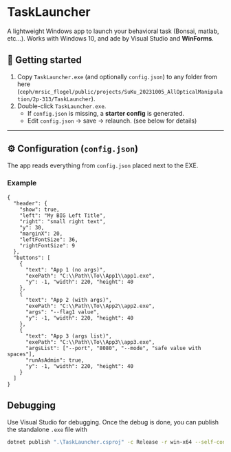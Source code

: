 # TaskLauncher
A lightweight Windows app to launch your behavioral task (Bonsai, matlab, etc...). Works with Windows 10, and ade by Visual Studio and **WinForms**.


## 🚀 Getting started
1. Copy `TaskLauncher.exe` (and optionally `config.json`) to any folder from here (`ceph/mrsic_flogel/public/projects/SuKu_20231005_AllOpticalManipulation/2p-313/TaskLauncher`).  
2. Double-click `TaskLauncher.exe`.  
   - If `config.json` is missing, a **starter config** is generated.  
   - Edit `config.json` → save → relaunch. (see below for details)

---

## ⚙️ Configuration (`config.json`)

The app reads everything from `config.json` placed next to the EXE.

### Example
```jsonc
{
  "header": {
    "show": true,
    "left": "My BIG Left Title",
    "right": "small right text",
    "y": 30,
    "marginX": 20,
    "leftFontSize": 36,
    "rightFontSize": 9
  },
  "buttons": [
    {
      "text": "App 1 (no args)",
      "exePath": "C:\\Path\\To\\App1\\app1.exe",
      "y": -1, "width": 220, "height": 40
    },
    {
      "text": "App 2 (with args)",
      "exePath": "C:\\Path\\To\\App2\\app2.exe",
      "args": "--flag1 value",
      "y": -1, "width": 220, "height": 40
    },
    {
      "text": "App 3 (args list)",
      "exePath": "C:\\Path\\To\\App3\\app3.exe",
      "argsList": ["--port", "8080", "--mode", "safe value with spaces"],
      "runAsAdmin": true,
      "y": -1, "width": 220, "height": 40
    }
  ]
}
```

## Debugging
Use Visual Studio for debugging. Once the debug is done, you can publish the standalone `.exe` file with
```sh
dotnet publish ".\TaskLauncher.csproj" -c Release -r win-x64 --self-contained true /p:PublishSingleFile=true /p:PublishTrimmed=false /p:PublishReadyToRun=false /p:DebugType=none /p:DebugSymbols=false /p:GenerateDocumentationFile=false /p:IncludeNativeLibrariesForSelfExtract=true
```